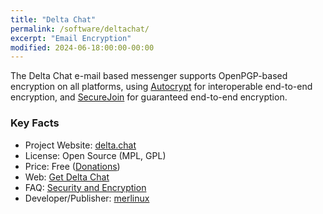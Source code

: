 ```yaml
---
title: "Delta Chat"
permalink: /software/deltachat/
excerpt: "Email Encryption"
modified: 2024-06-18:00:00-00:00
--- 
```


The Delta Chat e-mail based messenger supports OpenPGP-based encryption on all platforms,
using [Autocrypt](https://autocrypt.org) for interoperable end-to-end encryption,
and [SecureJoin](https://securejoin.delta.chat) for guaranteed end-to-end encryption. 

### Key Facts

* Project Website: [delta.chat](https://delta.chat)
* License: Open Source (MPL, GPL)
* Price: Free ([Donations](https://delta.chat/en/donate))
* Web: [Get Delta Chat](https://get.delta.chat/)
* FAQ: [Security and Encryption](https://delta.chat/en/help#encryption-and-security) 
* Developer/Publisher: [merlinux](https://merlinux.eu/)
